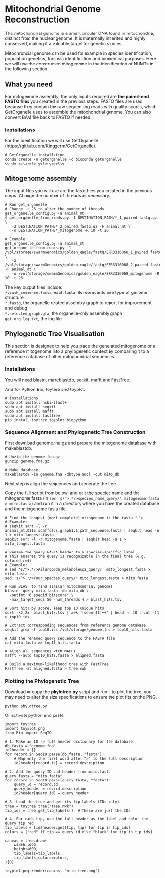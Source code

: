 # Mitochondrial Genome Reconstruction
The mitochondrial genome is a small, circular DNA found in mitochondria, distinct from the nuclear genome. It is maternally inherited and highly conserved, making it a valuable target for genetic studies.

Mitochrondial genome can be used for example in species identification, population genetics, forensic identification and biomedical purposes. Here we will use the constructed mitogenome in the identification of NUMTs in the following section.

## What you need
For mitogenome assembly, the only inputs required are **the paired-end FASTQ files** you created in the previous steps. FASTQ files are used because they contain the raw sequencing reads with quality scores, which GetOrganelle uses to assemble the mitochondrial genome. You can also convert BAM file back to FASTQ if needed.

### Installations
For the identification we will use GetOrganelle (https://github.com/Kinggerm/GetOrganelle).

```
# GetOrganelle installation
conda create -n getorganelle -c bioconda getorganelle
conda activate getorganelle
```

## Mitogenome assembly
The input files you will use are the fastq files you created in the previous steps. Change the number of threads as necessary.
```
# Run get_organelle
# Change -t 26 to alter the number of threads
get_organelle_config.py -a animal_mt 
$ get_organelle_from_reads.py -1 DESTINATION_PATH/*_1_paired.fastq.gz \
   -2 DESTINATION_PATH/*_2_paired.fastq.gz -F animal_mt \
   -o DESTINATION_PATH/*_mitogenome -R 10 -t 26

# Example
get_organelle_config.py -a animal_mt 
get_organelle_from_reads.py -1 /vol/storage/swarmGenomics/golden_eagle/fastq/ERR3316068_1_paired.fastq.gz  \
   -2 /vol/storage/swarmGenomics/golden_eagle/fastq/ERR3316068_2_paired.fastq.gz -F animal_mt \
   -o /vol/storage/swarmGenomics/golden_eagle/ERR3316068_mitogenome -R 10 -t 26
```
The key output files include: \
``*.path_sequence.fasta``, each fasta file represents one type of genome structure \
``*.fastg``, the organelle related assembly graph to report for improvement and debug \
``*.selected_graph.gfa``, the organelle-only assembly graph \
``get_org.log.txt``, the log file 

## Phylogenetic Tree Visualisation
This section is designed to help you place the generated mitogenome or a reference mitogenome into a phylogenetic context by comparing it to a reference database of other mitochondrial sequences.

### Installations
You will need blastn, makeblastdb, seqkit, mafft and FastTree.

And for Python Bio, toytree and toyplot.
```
# Installations
sudo apt install ncbi-blast+
sudo apt install seqkit
sudo apt install mafft
sudo apt install fasttree
pip install toytree toyplot biopython
```

### Sequence Alignment and Phylogenetic Tree Construction
First download genome.fna.gz and prepare the mitogenome database with makeblastdb.

```
# Unzip the genome.fna.gz
gunzip genome.fna.gz

# Make database
makeblastdb -in genome.fna -dbtype nucl -out mito_db
```
Next step is align the sequences and generate the tree.

Copy the full script from below, and edit the species name and the mitogenome fasta (in ``` sed 's/^>.*/>species_name_query/' mitogenome.fasta > mito.fasta ```) and run it in a directory where you have the created database and the mitogenome fasta file.

```
# Find the longest (most complete) mitogenome in the fasta file
# Example:
# seqkit sort -l -r animal_mt.K115.scaffolds.graph1.1.path_sequence.fasta | seqkit head -n 1 > mito_longest.fasta
seqkit sort -l -r mitogenome.fasta | seqkit head -n 1 > mito_longest.fasta

# Rename the query FASTA header to a species-specific label
# This ensures the query is recognizable in the final tree (e.g. colored red)
# Example:
# sed 's/^>.*/>Ailuropoda_melanoleuca_query/' mito_longest.fasta > mito.fasta
sed 's/^>.*/>Your_species_query/' mito_longest.fasta > mito.fasta

# Run BLAST to find similar mitochondrial genomes
blastn -query mito.fasta -db mito_db \
  -outfmt "6 sseqid bitscore" \
  -max_target_seqs 50 -num_threads 4 > blast_hits.tsv

# Sort hits by score, keep top 10 unique hits
sort -k2,2nr blast_hits.tsv | awk '!seen[$1]++' | head -n 10 | cut -f1 > top10.ids

# Extract corresponding sequences from reference genome database
seqkit grep -f top10.ids /vol/storage/genome.fna > top10_hits.fasta

# Add the renamed query sequence to the FASTA file
cat mito.fasta >> top10_hits.fasta

# Align all sequences with MAFFT
mafft --auto top10_hits.fasta > aligned.fasta

# Build a maximum-likelihood tree with FastTree
FastTree -nt aligned.fasta > tree.nwk
```
### Plotting the Phylogenetic Tree
Download or copy the **phylotree.py** script and run it to plot the tree, you may need to alter the size specifications to ensure the plot fits on the PNG.
```
python phylotree.py
```
Or activate python and paste
```
import toytree
import toyplot.png
from Bio import SeqIO

# 1. Make an ID -> full header dictionary for the database
db_fasta = "genome.fna"
id2header = {}
for record in SeqIO.parse(db_fasta, "fasta"):
    # Map only the first word after ">" to the full description
    id2header[record.id] = record.description

# 2. Add the query ID and header from mito.fasta
query_fasta = "mito.fasta"
for record in SeqIO.parse(query_fasta, "fasta"):
    query_id = record.id
    query_header = record.description
    id2header[query_id] = query_header

# 3. Load the tree and get its tip labels (IDs only)
tree = toytree.tree("tree.nwk")
tip_ids = tree.get_tip_labels()  # These are just the IDs

# 4. For each tip, use the full header as the label and color the query tip red
tip_labels = [id2header.get(tip, tip) for tip in tip_ids]
colors = ["red" if tip == query_id else "black" for tip in tip_ids]

canvas = tree.draw(
    width=1000,
    height=600,
    tip_labels=tip_labels,
    tip_labels_colors=colors,
)[0]

toyplot.png.render(canvas, "mito_tree.png")
```
